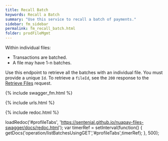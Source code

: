 ```yaml
---
title: Recall Batch
keywords: Recall a Batch
summary: "Use this service to recall a batch of payments."
sidebar: fm_sidebar
permalink: fm_recall_batch.html
folder: prodFileMgmt
---
```

Within individual files:

* Transactions are batched.
* A file may have 1-n batches.

Use this endpoint to retrieve all the batches with an individual file. You must provide a unique `Id`.
To retrieve a `fileId`, see the `200` response to the [Retrieve Files](fm_retrieve_files.html) request.


{% include swagger_fm.html %}

{% include urls.html %}

<ul id="profileTabs" class="nav nav-tabs">


</ul>

{% include redoc.html %}

loadRedoc('#profileTabs', 'https://sentenial.github.io/nuapay-files-swagger/docs/redoc.html');
var timerRef = setInterval(function() { getDocs('operation/listBatchesUsingGET','#profileTabs',timerRef); }, 500);


</script>


<div id="mydiv"></div>
</div>
</div>
